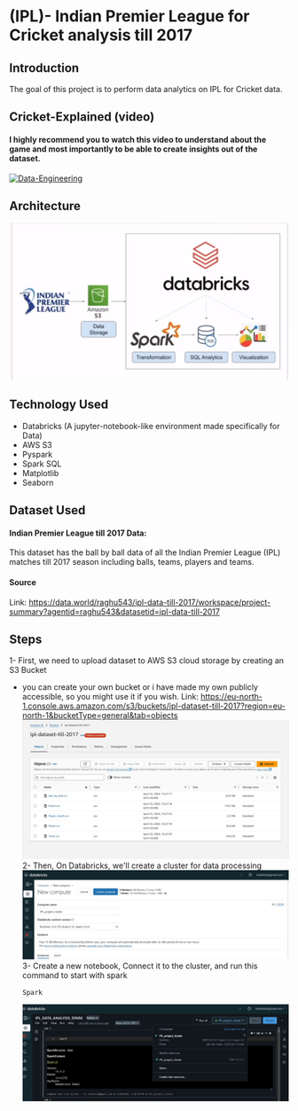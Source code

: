 # (IPL)- Indian Premier League for Cricket analysis till 2017

## Introduction

The goal of this project is to perform data analytics on IPL for Cricket data.

## Cricket-Explained (video)
#### I highly recommend you to watch this video to understand about the game and most importantly to be able to create insights out of the dataset.

[![Data-Engineering](https://img.youtube.com/vi/NZGLHdcw2RM/0.jpg)](https://www.youtube.com/watch?v=NZGLHdcw2RM)

## Architecture 
<img src="Architecture.jpg">

## Technology Used
- Databricks (A jupyter-notebook-like environment made specifically for Data)
- AWS S3
- Pyspark
- Spark SQL
- Matplotlib
- Seaborn

## Dataset Used
#### Indian Premier League till 2017 Data:
This dataset has the ball by ball data of all the Indian Premier League (IPL) matches till 2017 season including balls, teams, players and teams.
#### Source
Link: https://data.world/raghu543/ipl-data-till-2017/workspace/project-summary?agentid=raghu543&datasetid=ipl-data-till-2017

## Steps
1- First, we need to upload dataset to AWS S3 cloud storage by creating an S3 Bucket
- you can create your own bucket or i have made my own publicly accessible, so you might use it if you wish.
  Link: https://eu-north-1.console.aws.amazon.com/s3/buckets/ipl-dataset-till-2017?region=eu-north-1&bucketType=general&tab=objects
  <img src="My S3 Bucket.jpg">
2- Then, On Databricks, we'll create a cluster for data processing
  <img src="Cluster.jpg">
3- Create a new notebook, Connect it to the cluster, and run this command to start with spark
  ```
  Spark
  ``` 
  <img src="connect_project_with_cluster.jpg">




